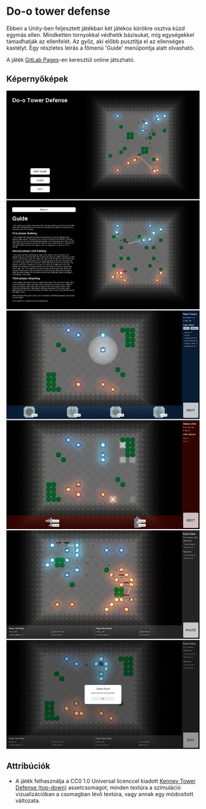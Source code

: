 # Do-o tower defense

Ebben a Unity-ben feljesztett játékban két játékos körökre osztva küzd egymás ellen. Mindketten tornyokkal védhetik bázisukat, míg egységekkel támadhatják az ellenfelét. Az győz, aki előbb pusztítja el az ellenséges kastélyt. Egy részletes leírás a főmenü 'Guide' menüpontja alatt olvasható.

A játék [GitLab Pages](https://szt-ab-2022.szofttech.gitlab-pages.hu/group-01/tree-o/)-en keresztül online játszható.

## Képernyőképek

![menü](/Images/fomenu.jpg)
![guide](/Images/newguide.jpg)
![torony lehelyezés](/Images/bluetowerstat.jpg)
![egységvásárlás](/Images/redpath.jpg)
![szimuláció](/Images/fight.jpg)
![játék vége](/Images/end.jpg)

## Attribúciók
- A játék felhasználja a CC0 1.0 Universal licenccel kiadott [Kenney Tower Defense (top-down)](https://www.kenney.nl/assets/tower-defense-top-down) assetcsomagot; minden textúra a szimuláció vizualizációban a csomagban lévő textúra, vagy annak egy módosított változata.
